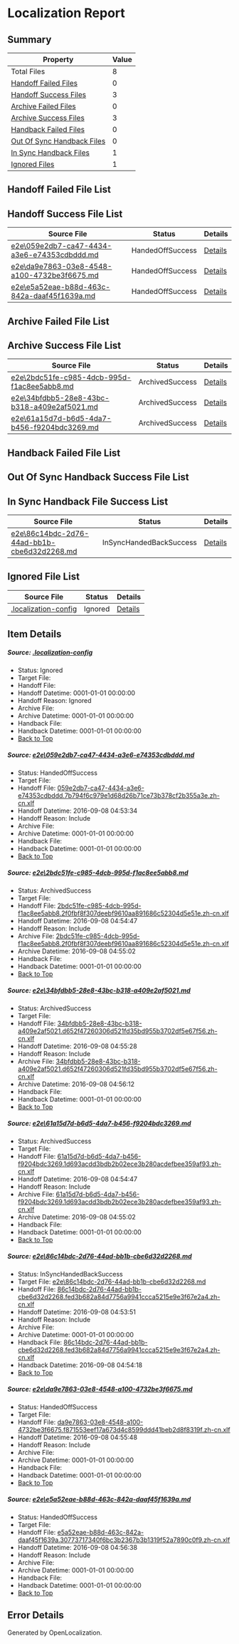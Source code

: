# <a name='report-top'></a> Localization Report

## Summary
 Property | Value 
 -------- | ----- 
 Total Files | 8
[ Handoff Failed Files ](#handoff-failed-list)| 0
[ Handoff Success Files ](#handoff-success-list)| 3
[ Archive Failed Files ](#archive-failed-list)| 0
[ Archive Success Files ](#archive-success-list)| 3
[ Handback Failed Files ](#handback-failed-list)| 0
[ Out Of Sync Handback Files ](#outofsync-handback-success-list)| 0
[ In Sync Handback Files ](#insync-handback-success-list)| 1
[ Ignored Files ](#ignored-list)| 1

## <a name='handoff-failed-list'></a> Handoff Failed File List

## <a name='handoff-success-list'></a> Handoff Success File List
 Source File | Status | Details 
 ----------- | ------ | ------- 
 [e2e\059e2db7-ca47-4434-a3e6-e74353cdbddd.md](https://github.com/OpenLocalizationTestOrg/ol-test0/blob/ad83d812831d97b9452e9c2d81804c936654ff90/e2e/059e2db7-ca47-4434-a3e6-e74353cdbddd.md) | HandedOffSuccess | [Details](#b55fb9f094c6e29128018760f190a0bd857430151)
 [e2e\da9e7863-03e8-4548-a100-4732be3f6675.md](https://github.com/OpenLocalizationTestOrg/ol-test0/blob/eb52c28d5f7d7afe77c667df0efda4c9903844fc/e2e/da9e7863-03e8-4548-a100-4732be3f6675.md) | HandedOffSuccess | [Details](#342fb5b417ed53bb8e8421eb9551250759ba6cba6)
 [e2e\e5a52eae-b88d-463c-842a-daaf45f1639a.md](https://github.com/OpenLocalizationTestOrg/ol-test0/blob/23b4adca4291465f1a3c728706d797fce0ce1c66/e2e/e5a52eae-b88d-463c-842a-daaf45f1639a.md) | HandedOffSuccess | [Details](#df7724fac2a07b3d7982e857b7b76468d65eeecc7)

## <a name='archive-failed-list'></a> Archive Failed File List

## <a name='archive-success-list'></a> Archive Success File List
 Source File | Status | Details 
 ----------- | ------ | ------- 
 [e2e\2bdc51fe-c985-4dcb-995d-f1ac8ee5abb8.md](https://github.com/OpenLocalizationTestOrg/ol-test0/blob/e963374495c2bce247d180056ededf68b165dcdb/e2e/2bdc51fe-c985-4dcb-995d-f1ac8ee5abb8.md) | ArchivedSuccess | [Details](#c5ce931edb079745cc00458b606a4c248fe0d82b2)
 [e2e\34bfdbb5-28e8-43bc-b318-a409e2af5021.md](https://github.com/OpenLocalizationTestOrg/ol-test0/blob/d3696c9ac59a4fade26a5a2f728fdac23ee7f628/e2e/34bfdbb5-28e8-43bc-b318-a409e2af5021.md) | ArchivedSuccess | [Details](#e5ac4a1ee427fa76e8d08c792044685b2a622cdf3)
 [e2e\61a15d7d-b6d5-4da7-b456-f9204bdc3269.md](https://github.com/OpenLocalizationTestOrg/ol-test0/blob/e963374495c2bce247d180056ededf68b165dcdb/e2e/61a15d7d-b6d5-4da7-b456-f9204bdc3269.md) | ArchivedSuccess | [Details](#bf0c9e6c54ded3157ff6251124feb997272a88af4)

## <a name='handback-failed-list'></a> Handback Failed File List

## <a name='outofsync-handback-success-list'></a> Out Of Sync Handback Success File List

## <a name='insync-handback-success-list'></a> In Sync Handback File Success List
 Source File | Status | Details 
 ----------- | ------ | ------- 
 [e2e\86c14bdc-2d76-44ad-bb1b-cbe6d32d2268.md](https://github.com/OpenLocalizationTestOrg/ol-test0/blob/fe1cd128624bfdeab48986cfcc4c49ee29e92d24/e2e/86c14bdc-2d76-44ad-bb1b-cbe6d32d2268.md) | InSyncHandedBackSuccess | [Details](#aa528260cf95fe1fa6f99f30351f4aac6f4ff8565)

## <a name='ignored-list'></a> Ignored File List
 Source File | Status | Details 
 ----------- | ------ | ------- 
 [.localization-config](https://github.com/OpenLocalizationTestOrg/ol-test0/blob/23b4adca4291465f1a3c728706d797fce0ce1c66/.localization-config) | Ignored | [Details](#3d4f252ac210baf56311d7e97dcc2db10974dbd20)

## Item Details
##### <a name='3d4f252ac210baf56311d7e97dcc2db10974dbd20'></a> Source: [.localization-config](https://github.com/OpenLocalizationTestOrg/ol-test0/blob/23b4adca4291465f1a3c728706d797fce0ce1c66/.localization-config)
* Status: Ignored
* Target File: 
* Handoff File: 
* Handoff Datetime: 0001-01-01 00:00:00
* Handoff Reason: Ignored
* Archive File: 
* Archive Datetime: 0001-01-01 00:00:00
* Handback File: 
* Handback Datetime: 0001-01-01 00:00:00
* [Back to Top](#report-top)

##### <a name='b55fb9f094c6e29128018760f190a0bd857430151'></a> Source: [e2e\059e2db7-ca47-4434-a3e6-e74353cdbddd.md](https://github.com/OpenLocalizationTestOrg/ol-test0/blob/ad83d812831d97b9452e9c2d81804c936654ff90/e2e/059e2db7-ca47-4434-a3e6-e74353cdbddd.md)
* Status: HandedOffSuccess
* Target File: 
* Handoff File: [059e2db7-ca47-4434-a3e6-e74353cdbddd.7b794f6c979e1d68d26b71ce73b378cf2b355a3e.zh-cn.xlf](https://github.com/OpenLocalizationTestOrg/ol-test0-handoff/blob/9c41cafaebdf135a977232ab325fd583d95bab36/ol-handoff/OpenLocalizationTestOrg/ol-test0-zhcn/ci/ht/059e2db7-ca47-4434-a3e6-e74353cdbddd.7b794f6c979e1d68d26b71ce73b378cf2b355a3e.zh-cn.xlf)
* Handoff Datetime: 2016-09-08 04:53:34
* Handoff Reason: Include
* Archive File: 
* Archive Datetime: 0001-01-01 00:00:00
* Handback File: 
* Handback Datetime: 0001-01-01 00:00:00
* [Back to Top](#report-top)

##### <a name='c5ce931edb079745cc00458b606a4c248fe0d82b2'></a> Source: [e2e\2bdc51fe-c985-4dcb-995d-f1ac8ee5abb8.md](https://github.com/OpenLocalizationTestOrg/ol-test0/blob/e963374495c2bce247d180056ededf68b165dcdb/e2e/2bdc51fe-c985-4dcb-995d-f1ac8ee5abb8.md)
* Status: ArchivedSuccess
* Target File: 
* Handoff File: [2bdc51fe-c985-4dcb-995d-f1ac8ee5abb8.2f0fbf8f307deebf9610aa891686c52304d5e51e.zh-cn.xlf](https://github.com/OpenLocalizationTestOrg/ol-test0-handoff/blob/e5f9fcb1ce066ca262a48ae2955ebcf0ca3ddf93/ol-handoff/OpenLocalizationTestOrg/ol-test0-zhcn/ci/ht/2bdc51fe-c985-4dcb-995d-f1ac8ee5abb8.2f0fbf8f307deebf9610aa891686c52304d5e51e.zh-cn.xlf)
* Handoff Datetime: 2016-09-08 04:54:47
* Handoff Reason: Include
* Archive File: [2bdc51fe-c985-4dcb-995d-f1ac8ee5abb8.2f0fbf8f307deebf9610aa891686c52304d5e51e.zh-cn.xlf](https://github.com/OpenLocalizationTestOrg/ol-test0-handoff/blob/0e2e76293fedbc117f76ab16bc539a5cb0ed59e3/ol-archive/OpenLocalizationTestOrg/ol-test0-zhcn/ci/ht/2bdc51fe-c985-4dcb-995d-f1ac8ee5abb8.2f0fbf8f307deebf9610aa891686c52304d5e51e.zh-cn.xlf)
* Archive Datetime: 2016-09-08 04:55:02
* Handback File: 
* Handback Datetime: 0001-01-01 00:00:00
* [Back to Top](#report-top)

##### <a name='e5ac4a1ee427fa76e8d08c792044685b2a622cdf3'></a> Source: [e2e\34bfdbb5-28e8-43bc-b318-a409e2af5021.md](https://github.com/OpenLocalizationTestOrg/ol-test0/blob/d3696c9ac59a4fade26a5a2f728fdac23ee7f628/e2e/34bfdbb5-28e8-43bc-b318-a409e2af5021.md)
* Status: ArchivedSuccess
* Target File: 
* Handoff File: [34bfdbb5-28e8-43bc-b318-a409e2af5021.d652f47260306d521fd35bd955b3702df5e67f56.zh-cn.xlf](https://github.com/OpenLocalizationTestOrg/ol-test0-handoff/blob/0474d35fd4da81a8c44174c57e5b33bbc824a2e4/ol-handoff/OpenLocalizationTestOrg/ol-test0-zhcn/ci/ht/34bfdbb5-28e8-43bc-b318-a409e2af5021.d652f47260306d521fd35bd955b3702df5e67f56.zh-cn.xlf)
* Handoff Datetime: 2016-09-08 04:55:28
* Handoff Reason: Include
* Archive File: [34bfdbb5-28e8-43bc-b318-a409e2af5021.d652f47260306d521fd35bd955b3702df5e67f56.zh-cn.xlf](https://github.com/OpenLocalizationTestOrg/ol-test0-handoff/blob/aa7a77ab7b718fc84c3c08dac7e42daef145e6af/ol-archive/OpenLocalizationTestOrg/ol-test0-zhcn/ci/ht/34bfdbb5-28e8-43bc-b318-a409e2af5021.d652f47260306d521fd35bd955b3702df5e67f56.zh-cn.xlf)
* Archive Datetime: 2016-09-08 04:56:12
* Handback File: 
* Handback Datetime: 0001-01-01 00:00:00
* [Back to Top](#report-top)

##### <a name='bf0c9e6c54ded3157ff6251124feb997272a88af4'></a> Source: [e2e\61a15d7d-b6d5-4da7-b456-f9204bdc3269.md](https://github.com/OpenLocalizationTestOrg/ol-test0/blob/e963374495c2bce247d180056ededf68b165dcdb/e2e/61a15d7d-b6d5-4da7-b456-f9204bdc3269.md)
* Status: ArchivedSuccess
* Target File: 
* Handoff File: [61a15d7d-b6d5-4da7-b456-f9204bdc3269.1d693acdd3bdb2b02ece3b280acdefbee359af93.zh-cn.xlf](https://github.com/OpenLocalizationTestOrg/ol-test0-handoff/blob/e5f9fcb1ce066ca262a48ae2955ebcf0ca3ddf93/ol-handoff/OpenLocalizationTestOrg/ol-test0-zhcn/ci/ht/61a15d7d-b6d5-4da7-b456-f9204bdc3269.1d693acdd3bdb2b02ece3b280acdefbee359af93.zh-cn.xlf)
* Handoff Datetime: 2016-09-08 04:54:47
* Handoff Reason: Include
* Archive File: [61a15d7d-b6d5-4da7-b456-f9204bdc3269.1d693acdd3bdb2b02ece3b280acdefbee359af93.zh-cn.xlf](https://github.com/OpenLocalizationTestOrg/ol-test0-handoff/blob/0e2e76293fedbc117f76ab16bc539a5cb0ed59e3/ol-archive/OpenLocalizationTestOrg/ol-test0-zhcn/ci/ht/61a15d7d-b6d5-4da7-b456-f9204bdc3269.1d693acdd3bdb2b02ece3b280acdefbee359af93.zh-cn.xlf)
* Archive Datetime: 2016-09-08 04:55:02
* Handback File: 
* Handback Datetime: 0001-01-01 00:00:00
* [Back to Top](#report-top)

##### <a name='aa528260cf95fe1fa6f99f30351f4aac6f4ff8565'></a> Source: [e2e\86c14bdc-2d76-44ad-bb1b-cbe6d32d2268.md](https://github.com/OpenLocalizationTestOrg/ol-test0/blob/fe1cd128624bfdeab48986cfcc4c49ee29e92d24/e2e/86c14bdc-2d76-44ad-bb1b-cbe6d32d2268.md)
* Status: InSyncHandedBackSuccess
* Target File: [e2e\86c14bdc-2d76-44ad-bb1b-cbe6d32d2268.md](https://github.com/OpenLocalizationTestOrg/ol-test0-zhcn/blob/d40a11274015af4bfedc649f01fadc19ef19c48a/e2e/86c14bdc-2d76-44ad-bb1b-cbe6d32d2268.md)
* Handoff File: [86c14bdc-2d76-44ad-bb1b-cbe6d32d2268.fed3b682a84d7756a9941ccca5215e9e3f67e2a4.zh-cn.xlf](https://github.com/OpenLocalizationTestOrg/ol-test0-handoff/blob/1880b041497d99f982fdbfc1ba893d2e4a7a5999/ol-handoff/OpenLocalizationTestOrg/ol-test0-zhcn/ci/ht/86c14bdc-2d76-44ad-bb1b-cbe6d32d2268.fed3b682a84d7756a9941ccca5215e9e3f67e2a4.zh-cn.xlf)
* Handoff Datetime: 2016-09-08 04:53:51
* Handoff Reason: Include
* Archive File: 
* Archive Datetime: 0001-01-01 00:00:00
* Handback File: [86c14bdc-2d76-44ad-bb1b-cbe6d32d2268.fed3b682a84d7756a9941ccca5215e9e3f67e2a4.zh-cn.xlf](https://github.com/OpenLocalizationTestOrg/ol-test0-handback/blob/55a7bade635d90a6815a7d865e165d2a838b189f/ol-handback/OpenLocalizationTestOrg/ol-test0-zhcn/ci/ht/86c14bdc-2d76-44ad-bb1b-cbe6d32d2268.fed3b682a84d7756a9941ccca5215e9e3f67e2a4.zh-cn.xlf)
* Handback Datetime: 2016-09-08 04:54:18
* [Back to Top](#report-top)

##### <a name='342fb5b417ed53bb8e8421eb9551250759ba6cba6'></a> Source: [e2e\da9e7863-03e8-4548-a100-4732be3f6675.md](https://github.com/OpenLocalizationTestOrg/ol-test0/blob/eb52c28d5f7d7afe77c667df0efda4c9903844fc/e2e/da9e7863-03e8-4548-a100-4732be3f6675.md)
* Status: HandedOffSuccess
* Target File: 
* Handoff File: [da9e7863-03e8-4548-a100-4732be3f6675.f871553eef17a673d4c8599ddd41beb2d8f8319f.zh-cn.xlf](https://github.com/OpenLocalizationTestOrg/ol-test0-handoff/blob/8b46daa317b9936770d8307568fb588d5bd12e1d/ol-handoff/OpenLocalizationTestOrg/ol-test0-zhcn/ci/ht/da9e7863-03e8-4548-a100-4732be3f6675.f871553eef17a673d4c8599ddd41beb2d8f8319f.zh-cn.xlf)
* Handoff Datetime: 2016-09-08 04:55:48
* Handoff Reason: Include
* Archive File: 
* Archive Datetime: 0001-01-01 00:00:00
* Handback File: 
* Handback Datetime: 0001-01-01 00:00:00
* [Back to Top](#report-top)

##### <a name='df7724fac2a07b3d7982e857b7b76468d65eeecc7'></a> Source: [e2e\e5a52eae-b88d-463c-842a-daaf45f1639a.md](https://github.com/OpenLocalizationTestOrg/ol-test0/blob/23b4adca4291465f1a3c728706d797fce0ce1c66/e2e/e5a52eae-b88d-463c-842a-daaf45f1639a.md)
* Status: HandedOffSuccess
* Target File: 
* Handoff File: [e5a52eae-b88d-463c-842a-daaf45f1639a.30773717340f6bc3b2367b3b1319f52a7890c0f9.zh-cn.xlf](https://github.com/OpenLocalizationTestOrg/ol-test0-handoff/blob/d17525645a5558b752c98adfc3db5f31a51cd292/ol-handoff/OpenLocalizationTestOrg/ol-test0-zhcn/ci/ht/e5a52eae-b88d-463c-842a-daaf45f1639a.30773717340f6bc3b2367b3b1319f52a7890c0f9.zh-cn.xlf)
* Handoff Datetime: 2016-09-08 04:56:38
* Handoff Reason: Include
* Archive File: 
* Archive Datetime: 0001-01-01 00:00:00
* Handback File: 
* Handback Datetime: 0001-01-01 00:00:00
* [Back to Top](#report-top)


## Error Details

Generated by OpenLocalization.

